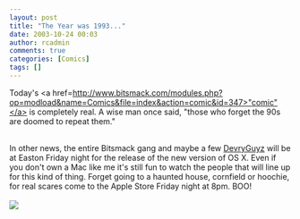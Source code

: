 ```yaml
---
layout: post
title: "The Year was 1993..."
date: 2003-10-24 00:03
author: rcadmin
comments: true
categories: [Comics]
tags: []
---
```

Today's <a href=http://www.bitsmack.com/modules.php?op=modload&name=Comics&file=index&action=comic&id=347>"comic"</a> is completely real. A wise man once said, "those who forget the 90s are doomed to repeat them."
<br />

<br />
In other news, the entire Bitsmack gang and maybe a few <a href=http://www.devryguyz.com>DevryGuyz</a> will be at Easton Friday night for the release of the new version of OS X. Even if you don't own a Mac like me it's still fun to watch the people that will line up for this kind of thing. Forget going to a haunted house, cornfield or hoochie, for real scares come to the Apple Store Friday night at 8pm. BOO!<Br><br><!--more--><img src='http://dl.bitsmack.com/comics/20031024.gif'   />
